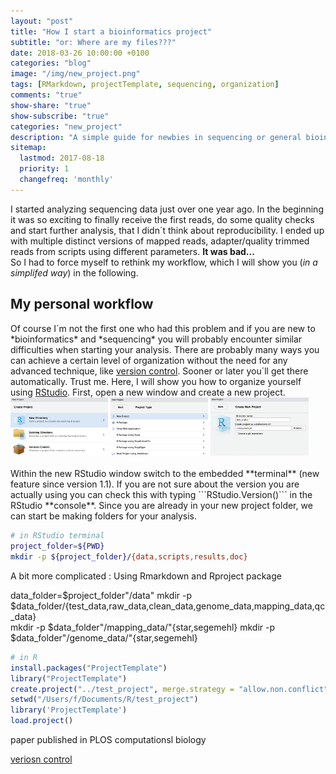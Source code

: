 ```yaml
---
layout: "post"
title: "How I start a bioinformatics project"
subtitle: "or: Where are my files???"
date: 2018-03-26 10:00:00 +0100
categories: "blog"
image: "/img/new_project.png"
tags: [RMarkdown, projectTemplate, sequencing, organization]
comments: "true"
show-share: "true"
show-subscribe: "true"
categories: "new_project"
description: "A simple guide for newbies in sequencing or general bioinformatics to do reproducible research"
sitemap: 
  lastmod: 2017-08-18
  priority: 1
  changefreq: 'monthly'
---
```


I started analyzing sequencing data just over one year ago. In the beginning it was so exciting to finally receive the first reads, do some quality checks and start further analysis, that I didn´t think about reproducibility. I ended up with multiple distinct versions of mapped reads, adapter/quality trimmed reads from scripts using different parameters. **It was bad...** <i class="em em-anguished"></i>   
So I had to force myself to rethink my workflow, which I will show you (*in a simplifed way*) in the following.  

<h2>My personal workflow</h2>  
Of course I`m not the first one who had this problem and if you are new to *bioinformatics* and *sequencing* you will probably encounter similar difficulties when starting your analysis. There are probably many ways you can achieve a certain level of organization without the need for any advanced technique, like <a target="_blank" href="https://git-scm.com/book/en/v2/Getting-Started-About-Version-Control">version control</a>. Sooner or later you´ll get there automatically. Trust me.   
Here, I will show you how to organize yourself using <a target = "_blank" href="https://www.rstudio.com">RStudio</a>.   
First, open a new window and create a new project.  
<br>
<div>
  <img src="/img/new_project_rproject1.png" style="width: 31%;"/>
  <img src="/img/new_project_rproject2.png" style="width: 31%;"/>
  <img src="/img/new_project_rproject3.png" style="width: 31%;"/>
</div>
<br>
Within the new RStudio window switch to the embedded **terminal** (new feature since version 1.1). If you are not sure about the version you are actually using you can check this with typing ```RStudio.Version()``` in the RStudio **console**.  
Since you are already in your new project folder, we can start be making folders for your analysis.  

``` bash
# in RStudio terminal
project_folder=${PWD}
mkdir -p ${project_folder}/{data,scripts,results,doc}    
```



A bit more complicated :
Using Rmarkdown and Rproject package


data_folder=$project_folder"/data"
mkdir -p $data_folder/{test_data,raw_data,clean_data,genome_data,mapping_data,qc_data}           
mkdir -p $data_folder"/mapping_data/"{star,segemehl}
mkdir -p $data_folder"/genome_data/"{star,segemehl}


``` r
# in R
install.packages("ProjectTemplate")
library("ProjectTemplate")
create.project("../test_project", merge.strategy = "allow.non.conflict")
setwd("/Users/f/Documents/R/test_project")
library('ProjectTemplate')
load.project()
```


paper published in PLOS computationsl biology
<a target="_blank" href="http://journals.plos.org/ploscompbiol/article?id=10.1371/journal.pcbi.1000424">




veriosn control



<link href="https://afeld.github.io/emoji-css/emoji.css" rel="stylesheet">

